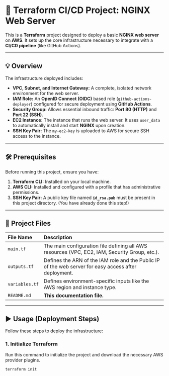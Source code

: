 # 🚀 Terraform CI/CD Project: NGINX Web Server

This is a **Terraform** project designed to deploy a basic **NGINX web server** on **AWS**. It sets up the core infrastructure necessary to integrate with a **CI/CD pipeline** (like GitHub Actions).

---

## 💡 Overview

The infrastructure deployed includes:

* **VPC, Subnet, and Internet Gateway:** A complete, isolated network environment for the web server.
* **IAM Role:** An **OpenID Connect (OIDC)** based role (`github-actions-deployer`) configured for secure deployment using **GitHub Actions**.
* **Security Group:** Allows essential inbound traffic: **Port 80 (HTTP)** and **Port 22 (SSH)**.
* **EC2 Instance:** The instance that runs the web server. It uses `user_data` to automatically install and start **NGINX** upon creation.
* **SSH Key Pair:** The `my-ec2-key` is uploaded to AWS for secure SSH access to the instance.

---

## 🛠️ Prerequisites

Before running this project, ensure you have:

1.  **Terraform CLI:** Installed on your local machine.
2.  **AWS CLI:** Installed and configured with a profile that has administrative permissions.
3.  **SSH Key Pair:** A public key file named **`id_rsa.pub`** must be present in this project directory. (You have already done this step!)

---

## 📂 Project Files

| File Name | Description |
| :--- | :--- |
| `main.tf` | The main configuration file defining all AWS resources (VPC, EC2, IAM, Security Group, etc.). |
| `outputs.tf` | Defines the ARN of the IAM role and the Public IP of the web server for easy access after deployment. |
| `variables.tf` | Defines environment-specific inputs like the AWS region and instance type. |
| `README.md` | **This documentation file.** |

---

## ▶️ Usage (Deployment Steps)

Follow these steps to deploy the infrastructure:

### 1. Initialize Terraform

Run this command to initialize the project and download the necessary AWS provider plugins.

```bash
terraform init
